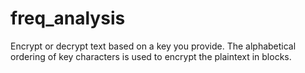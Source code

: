 # freq_analysis
Encrypt or decrypt text based on a key you provide. The alphabetical ordering of key characters is used to encrypt the plaintext in blocks.
